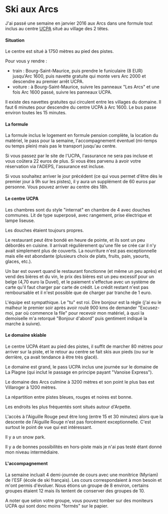 # Ski aux Arcs

J'ai passé une semaine en janvier 2016 aux Arcs dans une formule tout inclus au centre [UCPA](http://www.ucpa-vacances.com/) situé au village des 2 têtes. 

#### Situation

Le centre est situé à 1750 mètres au pied des pistes.

Pour vous y rendre :

* train : Bourg-Saint-Maurice, puis prendre le funiculaire (8 EUR) jusqu'Arc 1600, puis navette gratuite qui monte vers Arc 2000 et descendre au premier arrêt UCPA.
* voiture : à Bourg-Saint-Maurice, suivre les panneaux "Les Arcs" et une fois Arc 1600 passé, suivre les panneaux UCPA.

Il existe des navettes gratuites qui circulent entre les villages du domaine. Il faut 6 minutes pour descendre du centre UCPA à Arc 1600. Le bus passe environ toutes les 15 minutes.

#### La formule

La formule inclus le logement en formule pension complète, la location du matériel, le pass pour la semaine, l'accompagnement éventuel (mi-temps ou temps plein) mais pas le transport jusqu'au centre.

Si vous passez par le site de l'UCPA, l'assurance ne sera pas incluse et vous coûtera 22 euros de plus. Si vous êtes parvenu à avoir votre réservation via l'ADEPS, l'assurance est incluse.

Si vous souhaitez arriver le jour précédent (ce qui vous permet d'être dès le premier jour à 9h sur les pistes), il y aura un supplément de 60 euros par personne. Vous pouvez arriver au centre dès 18h.

#### Le centre UCPA

Les chambres sont du style "internat" en chambre de 4 avec douches communes. Lit de type superposé, avec rangement, prise électrique et lampe liseuse.

Les douches étaient toujours propres.

Le restaurant peut être bondé en heure de pointe, et ils sont un peu débordés en cuisine. Il arrivait régulièrement qu'une file se crée car il n'y avait simplement plus de couverts. La nourriture n'est pas exceptionnelle mais elle est abondante (plusieurs choix de plats, fruits, pain, yaourts, glaces, etc.).

Un bar est ouvert quand le restaurant fonctionne (et même un peu après) et vend des bières et du vin, le prix des bières est un peu excessif pour un belge (4,70 euro la Duvel), et le paiement s'effectue avec un système de carte qu'il faut charger par carte de crédit. Le crédit restant n'est pas remboursable et il n'est possible que de charger par tranche de 1 euro.

L'équipe est sympathique. Le "tu" est roi. Dire bonjour est la règle (j'ai eu le malheur le premier soir après avoir roulé 900 kms de demander "Excusez-moi, par où commence la file" pour recevoir mon matériel, à quoi la demoiselle m'a retorqué "Bonjour d'abord" puis gentiment indiqué la marche à suivre).

#### Le domaine skiable

Le centre UCPA étant au pied des pistes, il suffit de marcher 80 mètres pour arriver sur la piste, et le retour au centre se fait skis aux pieds (ou sur le derrière, ça avait tendance à être très glacé).

Le domaine est grand, le pass UCPA inclus une journée sur le domaine de La Plagne (qui inclut le passage en principe payant "Vanoise Express").

Le domaine des Arcs culmine à 3200 mètres et son point le plus bas est Villaroger à 1200 mètres.

La répartition entre pistes bleues, rouges et noires est bonne.

Les endroits les plus fréquentés sont situés autour d'Arpette.

L'accès à l'Aiguille Rouge peut être long (entre 15 et 30 minutes) alors que la descente de l'Aiguille Rouge n'est pas forcément exceptionnelle. C'est surtout le point de vue qui est intéressant.

Il y a un snow park.

Il y a de bonnes possibilités en hors-piste mais je n'ai pas testé étant donné mon niveau intermédiaire.

#### L'accompagnement

La semaine incluait 4 demi-journée de cours avec une monitrice (Myriam) de l'ESF (école de ski français). Les cours correspondaient à mon besoin et m'ont permis d'évoluer. Nous étions un groupe de 8 environ, certains groupes étaient 12 mais ils tentent de conserver des groupes de 10.

A noter que selon votre groupe, vous pouvez tomber sur des moniteurs UCPA qui sont donc moins "formés" sur le papier.
